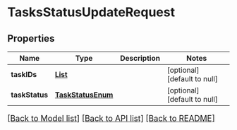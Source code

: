 # TasksStatusUpdateRequest
## Properties

Name | Type | Description | Notes
------------ | ------------- | ------------- | -------------
**taskIDs** | [**List**](UUID.md) |  | [optional] [default to null]
**taskStatus** | [**TaskStatusEnum**](TaskStatusEnum.md) |  | [optional] [default to null]

[[Back to Model list]](../README.md#documentation-for-models) [[Back to API list]](../README.md#documentation-for-api-endpoints) [[Back to README]](../README.md)

<style>
     p, ul, ol, li { font-size: 18px !important;}
</style>

